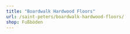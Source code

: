 ```yaml
---
title: "Boardwalk Hardwood Floors"
url: /saint-peters/boardwalk-hardwood-floors/
shop: Fußböden
---
```

